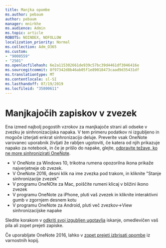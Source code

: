 ```yaml
---
title: Manjka opombe
ms.author: pebaum
author: pebaum
manager: mnirkhe
ms.audience: Admin
ms.topic: article
ROBOTS: NOINDEX, NOFOLLOW
localization_priority: Normal
ms.collection: Adm_O365
ms.custom:
- "9000559"
- "2501"
ms.openlocfilehash: 6e2a115302661de939c57bc39d4461df3046416e
ms.sourcegitcommit: 8f97342d8b46ab05f1e89018473caad9d35431df
ms.translationtype: MT
ms.contentlocale: sl-SI
ms.lasthandoff: 07/19/2019
ms.locfileid: "35800611"
---
```

# <a name="missing-notes-in-notebook"></a>Manjkajočih zapiskov v zvezek

Ena izmed najbolj pogostih vzrokov za manjkajoče strani ali odseke v zvezku je sinhronizacijska napaka. V tem primeru podatkov ni izgubljeno in mogoče izterjati enkrat sinhronizacijo deluje. Preverite vsak OneNote varovanec uporabnik življati že rabljen ugotoviti, če katera od njih prikazuje napako za notebook, in če je prišlo do napake, glejte, [odpravite težave, ko ne more sinhronizirati OneNote](https://support.office.com/article/299495ef-66d1-448f-90c1-b785a6968d45).

- V OneNote za Windows 10, trikotna rumena opozorilna ikona prikaže najverjetneje ob zvezek.
- V OneNote 2016, desni klik na ime zvezka pod trakom, in kliknite "Stanje sinhronizacije zvezek"
- V programu OneNOte za Mac, poiščite rumeni klicaj v bližini ikono zvezek
- V programu OneNote za iPhone, pluti vaš zvezek in kliknite interaktivni gumb v zgornjem desnem kotu
- V programu OneNote za Android, pluti več zvezkov->View sinhronizacijske napake

Sledite korakom v [odkriti svoj izgubljen ugotavlja](https://support.office.com/article/32cb2bd7-afe7-44d2-a711-398a88421287) iskanje, omedlevičen vaš pila ali zopet prejeti zapiske.

Če uporabljate OneNote 2016, lahko v [zopet prejeti izbrisati opombe](https://support.office.com/article/32ed1036-74fd-4c21-bc28-033a486e6b14) iz varnostnih kopij.